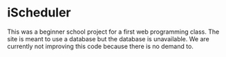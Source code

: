 # iScheduler
This was a beginner school project for a first web programming class. The site is meant to use a database but the database is unavailable. We are currently not improving this code because there is no demand to.
